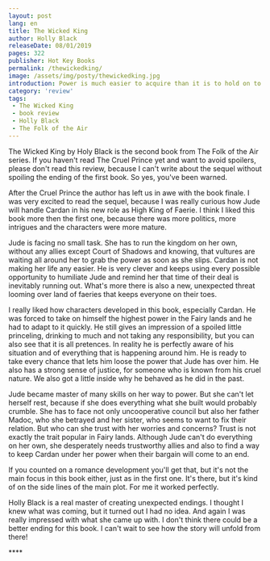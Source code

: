 ```yaml
---
layout: post
lang: en
title: The Wicked King
author: Holly Black
releaseDate: 08/01/2019
pages: 322
publisher: Hot Key Books
permalink: /thewickedking/
image: /assets/img/posty/thewickedking.jpg
introduction: Power is much easier to acquire than it is to hold on to.
category: 'review'
tags:
 - The Wicked King
 - book review
 - Holly Black
 - The Folk of the Air
---
```


  The Wicked King by Holy Black is the second book from The Folk of the Air series. If you haven't read The Cruel Prince yet and want to avoid spoilers, please don't read this review, because I can't write about the sequel without spoiling the ending of the first book. So yes, you've been warned.

  After the Cruel Prince the author has left us in awe with the book finale. I was very excited to read the sequel, because I was really curious how Jude will handle Cardan in his new role as High King of Faerie. I think I liked this book more then the first one, because there was more politics, more intrigues and the characters were more mature.

  Jude is facing no small task. She has to run the kingdom on her own, without any allies except Court of Shadows and knowing, that vultures are waiting all around her to grab the power as soon as she slips. Cardan is not making her life any easier. He is very clever and keeps using every possible opportunity to humiliate Jude and remind her that time of their deal is inevitably running out. What's more there is also a new, unexpected threat looming over land of faeries that keeps everyone on their toes.

  I really liked how characters developed in this book, especially Cardan. He was forced to take on himself the highest power in the Fairy lands and he had to adapt to it quickly. He still gives an impression of a spoiled little princeling, drinking to much and not taking any responsibility, but you can also see that it is all pretences. In reality he is perfectly aware of his situation and of everything that is happening around him. He is ready to take every chance that lets him loose the power that Jude has over him. He also has a strong sense of justice, for someone who is known from his cruel nature. We also got a little inside why he behaved as he did in the past.

  Jude became master of many skills on her way to power. But she can't let herself rest, because if she does everything what she built would probably crumble. She has to face not only uncooperative council but also her father Madoc, who she betrayed and her sister, who seems to want to fix their relation. But who can she trust with her worries and concerns? Trust is not exactly the trait popular in Fairy lands. Although Jude can't do everything on her own, she desperately needs trustworthy allies and also to find a way to keep Cardan under her power when their bargain will come to an end. 

  If you counted on a romance development you'll get that, but it's not the main focus in this book either, just as in the first one. It's there, but it's kind of on the side lines of the main plot. For me it worked perfectly.

  Holly Black is a real master of creating unexpected endings. I thought I knew what was coming, but it turned out I had no idea. And again I was really impressed with what she came up with. I don't think there could be a better ending for this book. I can't wait to see how the story will unfold from there!


  \*\*\*\*

